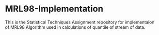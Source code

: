 # MRL98-Implementation
This is the Statistical Techniques Assignment repository for implementaion of MRL98 Algorithm used in calculations of quantile of stream of data.
